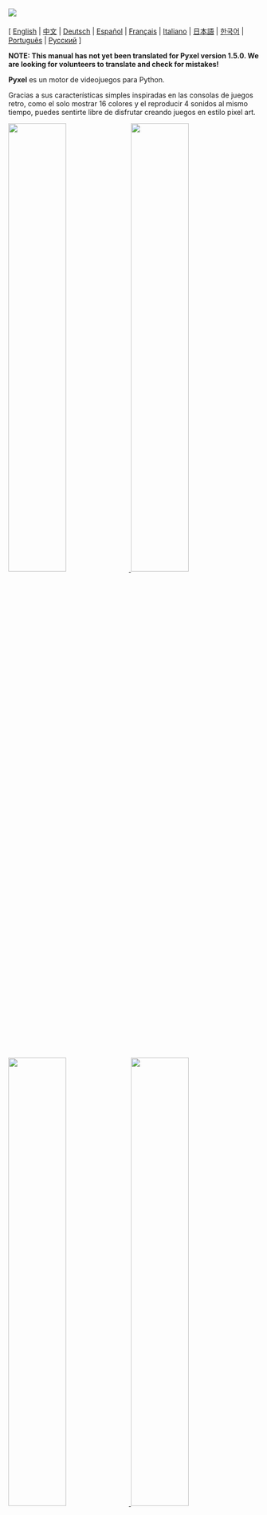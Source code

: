 # <img src="images/pyxel_logo_152x64.png">

[ [English](../README.md) | [中文](README.cn.md) | [Deutsch](README.de.md) | [Español](README.es.md) | [Français](README.fr.md) | [Italiano](README.it.md) | [日本語](README.ja.md) | [한국어](README.ko.md) | [Português](README.pt.md) | [Русский](README.ru.md) ]

**NOTE: This manual has not yet been translated for Pyxel version 1.5.0. We are looking for volunteers to translate and check for mistakes!**

**Pyxel** es un motor de videojuegos para Python.

Gracias a sus características simples inspiradas en las consolas de juegos retro, como el solo mostrar 16 colores y el reproducir 4 sonidos al mismo tiempo, puedes sentirte libre de disfrutar creando juegos en estilo pixel art.

<a href="../pyxel/examples/01_hello_pyxel.py" target="_blank">
<img src="images/01_hello_pyxel.gif" width="48%">
</a>

<a href="../pyxel/examples/02_jump_game.py" target="_blank">
<img src="images/02_jump_game.gif" width="48%">
</a>

<a href="../pyxel/examples/03_draw_api.py" target="_blank">
<img src="images/03_draw_api.gif" width="48%">
</a>

<a href="../pyxel/examples/04_sound_api.py" target="_blank">
<img src="images/04_sound_api.gif" width="48%">
</a>

<a href="images/image_tilemap_editor.gif" target="_blank">
<img src="images/image_tilemap_editor.gif" width="48%">
</a>

<a href="images/sound_music_editor.gif" target="_blank">
<img src="images/sound_music_editor.gif" width="48%">
</a>

The specifications of Pyxel are referring to awesome [PICO-8](https://www.lexaloffle.com/pico-8.php) and [TIC-80](https://tic.computer/).

Pyxel es de código abierto y de libre uso. Comencemos a crear juegos retro con Pyxel!

## Características

- Se ejecuta en Windows, Mac y Linux
- Programming with Python
- 16 color palette
- 3 bancos de imágenes de tamaño 256x256
- 8 tilemaps de tamaño 256x256
- 4 canales con 64 sonidos configurables
- 8 canciones que pueden combinar sonidos arbitrarios
- Entradas de teclado, mouse, y gamepad
- Editor de imagen y sonido

### Paleta de Colores

<img src="images/05_color_palette.png">
<br><br>
<img src="images/pyxel_palette.png">

## Cómo instalar

There are two types of Pyxel, a packaged version and a standalone version.

### Install Packaged Version

The packaged version of Pyxel uses Pyxel as a Python extension module.

Recommended for those who are familiar with managing Python packages using the `pip` command or who want to develop full-fledged Python applications.

**Windows**

After installing [Python3](https://www.python.org/) (version 3.7 or higher), run the following command:

```sh
pip install -U pyxel
```

**Mac**

After installing [Python3](https://www.python.org/) (version 3.7 or higher), run the following command:

```sh
pip3 install -U pyxel
```

**Linux**

After installing the SDL2 package (`libsdl2-dev` for Ubuntu), [Python3](https://www.python.org/) (version 3.7 or higher), and `python3-pip`, run the following command:

```sh
sudo pip3 install -U pyxel
```

If the above doesn't work, try self-building by following the steps below after installing `cmake` and `rust`:

```sh
git clone https://github.com/kitao/pyxel.git
cd pyxel
make clean all RELEASE=1
sudo pip3 install .
```

### Install Standalone Version

The standalone version of Pyxel uses Pyxel as a standalone tool that does not depend on Python.

Recommended for those who want to start programming easily without worrying about Python settings, or those who want to play Pyxel games immediately.

**Windows**

Download and run the latest version of the Windows installer (`pyxel-[version]-windows-setup.exe`) from the [Download Page](https://github.com/kitao/pyxel/releases).

**Mac**

After installing [Homebrew](https://brew.sh/), run the following commands:

```sh
brew tap kitao/pyxel
brew install pyxel
```

**Linux**

After installing the SDL2 package (`libsdl2-dev` for Ubuntu) and installing [Homebrew](https://brew.sh/), run the following commands:

```sh
brew tap kitao/pyxel
brew install pyxel
```

If the above doesn't work, try self-building the packaged version.

### Try Pyxel Examples

Después de instalar Pyxel, los ejemplos serán copiados al directorio actual con el siguiente comando:

```sh
pyxel copy_examples
```

Los ejemplos a ser copiados son los siguientes:

- [01_hello_pyxel.py](../pyxel/examples/01_hello_pyxel.py) - Aplicación simple
- [02_jump_game.py](../pyxel/examples/02_jump_game.py) - Juego de plataformas con los archivos de recursos Pyxel
- [03_draw_api.py](../pyxel/examples/03_draw_api.py) - Demonstration of drawing APIs
- [04_sound_api.py](../pyxel/examples/04_sound_api.py) - Demonstration of sound APIs
- [05_color_palette.py](../pyxel/examples/05_color_palette.py) - Lista de paleta de colores
- [06_click_game.py](../pyxel/examples/06_click_game.py) - Juego de click con el mouse
- [07_snake.py](../pyxel/examples/07_snake.py) - Juego de serpiente con música de fondo
- [08_triangle_api.py](../pyxel/examples/08_triangle_api.py) - Demonstration of triangle drawing APIs
- [09_shooter.py](../pyxel/examples/09_shooter.py) - Shoot'em up juego con transición de pantalla
- [10_platformer.py](../pyxel/examples/10_platformer.py) - Side-scrolling platform game with map

An examples can be executed with the following commands:

```sh
cd pyxel_examples
pyxel run 01_hello_pyxel.py
```

## Cómo usarlo

### Crear una aplicación Pyxel

After importing the Pyxel module in your python script, specify the window size with `init` function first, then starts the Pyxel application with `run` function.

```python
import pyxel

pyxel.init(160, 120)

def update():
    if pyxel.btnp(pyxel.KEY_Q):
        pyxel.quit()

def draw():
    pyxel.cls(0)
    pyxel.rect(10, 10, 20, 20, 11)

pyxel.run(update, draw)
```

Los argumentos de la función `run` son la función `update` para actualizar cada cuadro, y la función `draw` para dibujar la escena cuando es necesario.

En la aplicación actual, es recomendable envolver el código Pyxel dentro de una clase como a continuación:

```python
import pyxel

class App:
    def __init__(self):
        pyxel.init(160, 120)
        self.x = 0
        pyxel.run(self.update, self.draw)

    def update(self):
        self.x = (self.x + 1) % pyxel.width

    def draw(self):
        pyxel.cls(0)
        pyxel.rect(self.x, 0, 8, 8, 9)

App()
```

It is also possible to write simple code using `show` function and `flip` function to draw simple graphics and animations.

`show` function displays the screen and waits until the `Esc` key is pressed.

```python
import pyxel

pyxel.init(120, 120)
pyxel.cls(1)
pyxel.circb(60, 60, 40, 7)
pyxel.show()
```

`flip` function updates the screen once.

```python
import pyxel

pyxel.init(120, 80)

while True:
    pyxel.cls(3)
    pyxel.rectb(pyxel.frame_count % 160 - 40, 20, 40, 40, 7)
    pyxel.flip()
```

### Run Pyxel Application

The created Python script can be executed with the following command:

```sh
pyxel run PYTHON_SCRIPT_FILE
```

For the packaged version, it can be executed like a normal Python script:

```sh
cd pyxel_examples
python3 PYTHON_SCRIPT_FILE
```

(For Windows, type `python` instead of `python3`)

### Controles especiales

Los siguientes controles especiales pueden ser usados cuando una aplicación Pyxel se esta ejecutando:

- `Esc`<br>
Sale de la aplicación
- `Alt(Option)+1`<br>
Guarda la captura de pantalla en el escritorio
- `Alt(Option)+2`<br>
Reinicia el tiempo de grabación de la captura de video de pantalla al inicial
- `Alt(Option)+3`<br>
Guarda la captura de video de pantalla en el escritorio (máximo 10 segundos)
- `Alt(Option)+0`<br>
Intercambia el monitor de rendimiento (fps, tiempo de actualización, y tiempo de dibujado)
- `Alt(Option)+Enter`<br>
Intercambia la pantalla completa

### Cómo crear un recurso

Pyxel Editor can create images and sounds used in a Pyxel application.

It starts with the following command:

```sh
pyxel edit [PYXEL_RESOURCE_FILE]
```

Si el archivo de recurso Pyxel especificado (.pyxres) existe, el archivo es cargado, sino existe, un nuevo archivo es creado con el nombre especificado.
Si el archivo de recurso es omitido, el nombre es `my_resource.pyxres`.

After starting Pyxel Editor, the file can be switched by dragging and dropping another resource file. If the resource file is dragged and dropped while holding down ``Ctrl(Cmd)`` key, only the resource type (Image/Tilemap/Sound/Music) that is currently being edited will be loaded. This operation enables to combine multiple resource files into one.

The created resource file can be loaded with `load` function.

Pyxel Editor tiene las siguientes modalidades de edición.

**Editor de Imágenes:**

El modulo para editar el banco de imágenes.

<img src="images/image_editor.gif">

By dragging and dropping an image file (png/gif/jpeg) onto the Image Editor screen, the image can be loaded into the currently selected image bank.

**Editor de Tilemap:**

El modulo para editar tilemaps en el que las imágenes del banco de imágenes son organizadas en un patrón de tiles.

<img src="images/tilemap_editor.gif">

**Editor de Sonido:**

El modulo para editar sonidos.

<img src="images/sound_editor.gif">

**Editor de Música:**

El modulo para editar música en la que los sonidos son organizados en orden de reproducción.

<img src="images/music_editor.gif">

### Otros metodos de creación de recursos

Pyxel images and tilemaps can also be created by the following methods:

- Create an image from a list of strings with `Image.set` function or `Tilemap.set` function
- Load an image file (png/gif/jpeg) in Pyxel palette with `Image.load` function

Pyxel sounds can also be created in the following method:

- Create a sound from strings with `Sound.set` function or `Music.set` function

Favor acudir a la referencia del API para el uso de estas funciones.

### How to Distribute Application

Pyxel supports a dedicated application distribution file format (Pyxel application file) that works across platforms.

Create the Pyxel application file (.pyxapp) with the following command:

```sh
pyxel package APP_ROOT_DIR STARTUP_SCRIPT_FILE
```

If the application should include resources or additional modules, place them in the application folder.

The created application file can be executed with the following command:

```sh
pyxel play PYXEL_APP_FILE
```

## Referencia de la API

### Sistema

- `width`, `height`<br>
El ancho y alto de la pantalla

- `frame_count`<br>
El número de cuadros transcurridos

- `init(width, height, [title], [fps], [quit_key], [capture_sec])`<br>
Initialize the Pyxel application with screen size (`width`, `height`). The following can be specified as options: the window title with `title`, the frame rate with `fps`, the key to quit the application with `quit_key`, and the maximum recording time of the screen capture video with `capture_sec`.<br>
e.g. `pyxel.init(160, 120, title="Pyxel with Options", fps=60, quit_key=pyxel.KEY_NONE, capture_sec=0)`

- `run(update, draw)`<br>
Start the Pyxel application and call `update` function for frame update and `draw` function for drawing.

- `show()`<br>
Show the screen and wait until the `Esc` key is pressed. (Do not use in normal applications)

- `flip()`<br>
Updates the screen once. (Do not use in normal applications)

- `quit()`<br>
Quit the Pyxel application at the end of the current frame.

### Recurso

- `load(filename, [image], [tilemap], [sound], [music])`<br>
Load the resource file (.pyxres). If ``False`` is specified for the resource type (``image/tilemap/sound/music``), the resource will not be loaded.

### Entrada
- `mouse_x`, `mouse_y`<br>
La posición actual del puntero del mouse

- `mouse_wheel`<br>
El valor actual del mouse wheel

- `btn(key)`<br>
Devuelve `True` si `key` es presionada, sino devuelve `False` ([lista de definición de teclas](../pyxel/__init__.pyi))

- `btnp(key, [hold], [period])`<br>
Devuelve `True` si `key` es presionada en ese cuadro, sino devuelve `False`. Cuando `hold` y `period` son definidos, `True` es devuelto en el intervalo de cuadro `period` cuando la `key` es sostenida por mas cuadros que el valor `hold`

- `btnr(key)`<br>
Devuelve `True` si `key` es liberada en ese cuadro, sino devuelve `False`

- `mouse(visible)`<br>
Si `visible` es `True`, muestra el puntero del mouse. Si es `False`, lo esconde. Incluso si el puntero del mouse no es mostrado, su posición si es actualizada.

### Gráficos

- `colors`<br>
List of the palette display colors. The display color is specified by a 24-bit numerical value. Use `colors.from_list` and `colors.to_list` to directly assign and retrieve Python lists.<br>
e.g. `org_colors = pyxel.colors.to_list(); pyxel.colors[15] = 0x112233; pyxel.colors.from_list(org_colors)`

- `image(img, [system])`<br>
Operate the image bank `img` (0-2). (See the Image class)<br>
e.g. `pyxel.image(0).load(0, 0, "title.png")`

- `tilemap(tm)`<br>
Opera el tilemap `tm`(0-7) (referirse a la clase Tilemap)

- `clip(x, y, w, h)`<br>
Prepara el área de dibujado de la pantalla en (`x`, `y`) para el ancho `w` y alto `h`. Reinicia el área de dibujado para pantalla completa con `clip()`

- `pal(col1, col2)`<br>
Remplaza el color `col1` con `col2` en el dibujado. `pal()` para reiniciar a la paleta inicial

- `cls(col)`<br>
Limpia la pantalla con el color `col`

- `pget(x, y)`<br>
Obtiene el color del pixel en (`x`, `y`)

- `pset(x, y, col)`<br>
Dibuja un pixel de color `col` en (`x`, `y`)

- `line(x1, y1, x2, y2, col)`<br>
Dibuja una línea de color `col` desde (`x1`, `y1`) hasta (`x2`, `y2`)

- `rect(x, y, w, h, col)`<br>
Dibuja un rectángulo de ancho `w`, alto `h` y color `col` en (`x`, `y`)

- `rectb(x, y, w, h, col)`<br>
Dibuja el contorno de un rectángulo de ancho `w`, alto `h` y color `col` en (`x`, `y`)

- `circ(x, y, r, col)`<br>
Dibuja un círculo de radio `r` y color `col` en (`x`, `y`)

- `circb(x, y, r, col)`<br>
Dibuja el contorno de un círculo de radio `r` y color `col` en (`x`, `y`)

- `tri(x1, y1, x2, y2, x3, y3, col)`<br>
Dibuja un triangulo con los vértices (`x1`, `y1`), (`x2`, `y2`), (`x3`, `y3`) y color `col`

- `trib(x1, y1, x2, y2, x3, y3, col)`<br>
Dibuja el controno de un triangulo con los vértices (`x1`, `y1`), (`x2`, `y2`), (`x3`, `y3`) y color `col`

- `blt(x, y, img, u, v, w, h, [colkey])`<br>
Copia la región de tamaño (`w`, `h`) de (`u`, `v`) del banco de imágenes `img`(0-2) en (`x`, `y`). Si se establece un valor negativo para `w` y/o `h`, será invertido horizontal y/o verticalmente. Si `colkey` es especificado, ese color se trata como transparencia

<img src="images/image_bank_mechanism.png">

- `bltm(x, y, tm, u, v, w, h, [colkey])`<br>
Draw the tilemap `tm` (0-7) to (`x`, `y`) according to the tile information of size (`w`, `h`) from (`u`, `v`). If `colkey` is specified, treated as transparent color. The size of a tile is 8x8 pixels and is stored in a tilemap as a tuple of `(x in tile, y in tile)`.

- `text(x, y, s, col)`<br>
Dibuja una cadena de texto `s` de color `col` en (`x`, `y`)

### Audio

- `sound(snd)`<br>
Opera el sonido `snd`(0-63). (referirse a la clase Sound).<br>
p.ej. `pyxel.sound(0).speed = 60`

- `music(msc)`<br>
Opera la música `msc`(0-7) (referirse a la clase Music)

- `play_pos(ch)`<br>
Get the sound playback position of channel `ch` (0-3) as a tuple of `(sound no, note no)`. Returns `None` when playback is stopped.

- `play(ch, snd, loop=False)`<br>
Play the sound `snd` (0-63) on channel `ch` (0-3). If `snd` is a list, it will be played in order. If `True` is specified for `loop`, loop playback is performed.

- `playm(msc, loop=False)`<br>
Play the music `msc` (0-7). If `True` is specified for `loop`, loop playback is performed.

- `stop([ch])`<br>
Stops playback of the specified channel `ch` (0-3). `stop()` to stop playing all channels.

### Clase Image

- `width`, `height`<br>
El ancho y alto de la imagen

- `data`<br>
La data de la imagen (256x256 lista bidimensional)

- `get(x, y)`<br>
Obtiene la data de la imagen en (`x`, `y`)

- `set(x, y, data)`<br>
Set the image at (`x`, `y`) by a list of strings.<br>
e.g. `pyxel.image(0).set(10, 10, ["1234", "5678", "9abc", "defg"])`

- `load(x, y, filename)`<br>
Load the image file (png/gif/jpeg) at (`x`, `y`).

### Clase Tilemap

- `width`, `height`<br>
El ancho y alto del tilemap

- `refimg`<br>
The image bank (0-2) referenced by the tilemap

- `set(x, y, data)`<br>
Set the tilemap at (`x`, `y`) by a list of strings.<br>
e.g. `pyxel.tilemap(0).set(0, 0, ["000102", "202122", "a0a1a2", "b0b1b2"])`

- `pget(x, y)`<br>
Get the tile at (`x`, `y`). A tile is a tuple of `(x in tile, y in tile)`.

- `pset(x, y, tile)`<br>
Draw a `tile` at (`x`, `y`). A tile is a tuple of `(x in tile, y in tile)`.

### Clase Sound

- `notes`<br>
List of notes (0-127). The higher the number, the higher the pitch, and at 33 it becomes 'A2'(440Hz). The rest is -1.

- `tones`<br>
List of tones (0:Triangle / 1:Square / 2:Pulse / 3:Noise)

- `volumes`<br>
List of volumes (0-7)

- `effects`<br>
List of effects (0:None / 1:Slide / 2:Vibrato / 3:FadeOut)

- `speed`<br>
Playback speed. 1 is the fastest, and the larger the number, the slower the playback speed. At 120, the length of one note becomes 1 second.

- `set(notes, tones, volumes, effects, speed)`<br>
Set notes, tones, volumes, and effects with a string. If the tones, volumes, and effects length are shorter than the notes, it is repeated from the beginning.

- `set_notes(notes)`<br>
Set the notes with a string made of 'CDEFGAB'+'#-'+'0123' or 'R'. Case-insensitive and whitespace is ignored.<br>
e.g. `pyxel.sound(0).set_note("G2B-2D3R RF3F3F3")`

- `set_tones(tones)`<br>
Set the tones with a string made of 'TSPN'. Case-insensitive and whitespace is ignored.<br>
e.g. `pyxel.sound(0).set_tone("TTSS PPPN")`

- `set_volumes(volumes)`<br>
Set the volumes with a string made of '01234567'. Case-insensitive and whitespace is ignored.<br>
e.g. `pyxel.sound(0).set_volume("7777 7531")`

- `set_effects(effects)`<br>
Set the effects with a string made of 'NSVF'. Case-insensitive and whitespace is ignored.<br>
e.g. `pyxel.sound(0).set_effect("NFNF NVVS")`

### Clase Music

- `sequences`<br>
Two-dimensional list of sounds (0-63) listed by the number of channels

- `set(seq0, seq1, seq2, seq3)`<br>
Set the lists of sound (0-63) of all channels. If an empty list is specified, that channel is not used for playback.<br>
e.g. `pyxel.music(0).set([0, 1], [2, 3], [4], [])`

### Advanced APIs

Pyxel has "advanced APIs" that are not mentioned in this reference because they "may confuse users" or "need specialized knowledge to use".

If you are familiar with your skills, try to create amazing works with [this](../pyxel/__init__.pyi) as a clue!

## Cómo contribuir

### Submitting Issue

Use the [Issue Tracker](https://github.com/kitao/pyxel/issues) to submit bug reports and feature/enhancement requests. Before submitting a new issue, ensure that there is no similar open issue.

### Manual Testing

Anyone manually testing the code and reporting bugs or suggestions for enhancements in the [Issue Tracker](https://github.com/kitao/pyxel/issues) are very welcome!

### Submitting Pull Request

Parches/correcciones son aceptados en forma de pull requests (PRs). Asegurarse que el issue del pull request que apunta este abierto en el issue tracker.

Los pull request enviados se consideran acordados publicarse bajo [licencia MIT](../LICENSE).

## Otra Información

- [Discord server (English)](https://discord.gg/FC7kUZJ)
- [Discord server (Japanese - 日本語版)](https://discord.gg/qHA5BCS)

## Licencia

Pyxel is under [MIT License](../LICENSE). It can be reused within proprietary software, provided that all copies of the software or its substantial portions include a copy of the terms of the MIT License and also a copyright notice.

